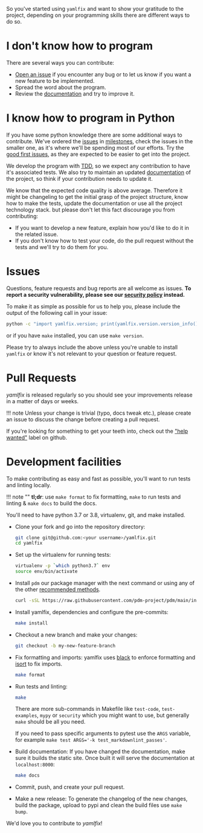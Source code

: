 So you've started using `yamlfix` and want to show your gratitude to the
project, depending on your programming skills there are different ways to do so.

# I don't know how to program

There are several ways you can contribute:

- [Open an issue](https://github.com/lyz-code/yamlfix/issues/new) if you
  encounter any bug or to let us know if you want a new feature to be
  implemented.
- Spread the word about the program.
- Review the [documentation](https://lyz-code.github.io/yamlfix) and try to
  improve it.

# I know how to program in Python

If you have some python knowledge there are some additional ways to contribute.
We've ordered the [issues](https://github.com/lyz-code/yamlfix/issues) in
[milestones](https://github.com/lyz-code/yamlfix/milestones), check the issues
in the smaller one, as it's where we'll be spending most of our efforts. Try the
[good first issues](https://github.com/lyz-code/yamlfix/issues?q=is%3Aissue+is%3Aopen+label%3A%22good+first+issue%22),
as they are expected to be easier to get into the project.

We develop the program with
[TDD](https://en.wikipedia.org/wiki/Test-driven_development), so we expect any
contribution to have it's associated tests. We also try to maintain an updated
[documentation](https://lyz-code.github.io/yamlfix) of the project, so think if
your contribution needs to update it.

We know that the expected code quality is above average. Therefore it might be
changeling to get the initial grasp of the project structure, know how to make
the tests, update the documentation or use all the project technology stack. but
please don't let this fact discourage you from contributing:

- If you want to develop a new feature, explain how you'd like to do it in the
  related issue.
- If you don't know how to test your code, do the pull request without the tests
  and we'll try to do them for you.

# Issues

Questions, feature requests and bug reports are all welcome as issues. **To
report a security vulnerability, please see our
[security policy](https://github.com/lyz-code/yamlfix/security/policy)
instead.**

To make it as simple as possible for us to help you, please include the output
of the following call in your issue:

```bash
python -c "import yamlfix.version; print(yamlfix.version.version_info())"
```

or if you have `make` installed, you can use `make version`.

Please try to always include the above unless you're unable to install `yamlfix`
or know it's not relevant to your question or feature request.

# Pull Requests

*yamlfix* is released regularly so you should see your improvements release in a
matter of days or weeks.

!!! note
    Unless your change is trivial (typo, docs tweak etc.), please create an
    issue to discuss the change before creating a pull request.

If you're looking for something to get your teeth into, check out the
["help wanted"](https://github.com/lyz-code/yamlfix/issues?q=is%3Aopen+is%3Aissue+label%3A%22help+wanted%22)
label on github.

# Development facilities

To make contributing as easy and fast as possible, you'll want to run tests and
linting locally.

!!! note ""
    **tl;dr**: use `make format` to fix formatting, `make` to run tests and linting & `make docs`
    to build the docs.

You'll need to have python 3.7 or 3.8, virtualenv, git, and make installed.

- Clone your fork and go into the repository directory:

  ```bash
  git clone git@github.com:<your username>/yamlfix.git
  cd yamlfix
  ```

- Set up the virtualenv for running tests:

  ```bash
  virtualenv -p `which python3.7` env
  source env/bin/activate
  ```

- Install `pdm` our package manager with the next command or using any of the
  other
  [recommended methods](https://pdm.fming.dev/latest/#recommended-installation-method).

  ```bash
  curl -sSL https://raw.githubusercontent.com/pdm-project/pdm/main/install-pdm.py | python3 -
  ```

- Install yamlfix, dependencies and configure the pre-commits:

  ```bash
  make install
  ```

- Checkout a new branch and make your changes:

  ```bash
  git checkout -b my-new-feature-branch
  ```

- Fix formatting and imports: yamlfix uses
  [black](https://github.com/ambv/black) to enforce formatting and
  [isort](https://github.com/timothycrosley/isort) to fix imports.

  ```bash
  make format
  ```

- Run tests and linting:

  ```bash
  make
  ```

  There are more sub-commands in Makefile like `test-code`, `test-examples`,
  `mypy` or `security` which you might want to use, but generally `make` should
  be all you need.

  If you need to pass specific arguments to pytest use the `ARGS` variable, for
  example `make test ARGS='-k test_markdownlint_passes'`.

- Build documentation: If you have changed the documentation, make sure it
  builds the static site. Once built it will serve the documentation at
  `localhost:8000`:

  ```bash
  make docs
  ```

- Commit, push, and create your pull request.

- Make a new release: To generate the changelog of the new changes, build the
  package, upload to pypi and clean the build files use `make bump`.

We'd love you to contribute to *yamlfix*!
